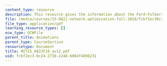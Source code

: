 ```yaml
---
content_type: resource
description: This resource gives the information about the Ford-Fulkerson algorithm.
file: /media/courses/15-082j-network-optimization-fall-2010/fcbf2ec30c24273822486064f4896231_MIT15_082JF10_av12.pdf
file_type: application/pdf
learning_resource_types: []
ocw_type: OCWFile
parent_title: Animations
parent_type: CourseSection
resourcetype: Document
title: MIT15_082JF10_av12.pdf
uid: fcbf2ec3-0c24-2738-2248-6064f4896231
---
```

